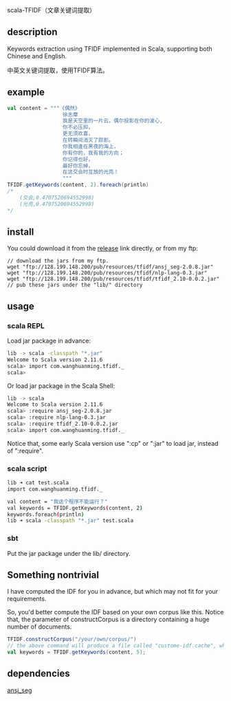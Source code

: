 scala-TFIDF（文章关键词提取）

## description
Keywords extraction using TFIDF implemented in Scala, supporting both Chinese and English. 

中英文关键词提取，使用TFIDF算法。

## example
```scala
val content = """《偶然》
                  徐志摩
                  我是天空里的一片云，偶尔投影在你的波心,
                  你不必压抑，
                  更无须欢喜，
                  在转瞬间消灭了踪影。
                  你我相逢在黑夜的海上，
                  你有你的，我有我的方向；
                  你记得也好，
                  最好你忘掉，
                  在这交会时互放的光亮！
                  """
TFIDF.getKeywords(content, 2).foreach(println)
/*
    (交会,0.4707520694552998)
    (光亮,0.4707520694552998)
*/
```

## install
You could download it from the [release](https://github.com/HelloCodeMing/scala-tfidf/releases/) link directly, or from my ftp:
```
// download the jars from my ftp.
wget "ftp://128.199.148.200/pub/resources/tfidf/ansj_seg-2.0.8.jar"
wget "ftp://128.199.148.200/pub/resources/tfidf/nlp-lang-0.3.jar"
wget "ftp://128.199.148.200/pub/resources/tfidf/tfidf_2.10-0.0.2.jar"
// pub these jars under the "lib/" directory

```
## usage

### scala REPL
Load jar package in advance:
```bash
lib -> scala -classpath "*.jar"
Welcome to Scala version 2.11.6
scala> import com.wanghuanming.tfidf._
scala> 
```
Or load jar package in the Scala Shell:
```bash
lib -> scala 
Welcome to Scala version 2.11.6
scala> :require ansj_seg-2.0.8.jar
scala> :require nlp-lang-0.3.jar
scala> :require tfidf_2.10-0.0.2.jar
scala> import com.wanghuanming.tfidf._
```
Notice that, some early Scala version use ":cp" or ":jar" to load jar, instead of ":require".
### scala script
```bash
lib ➜ cat test.scala
import com.wanghuanming.tfidf._

val content = "我这个程序不能运行？"
val keywords = TFIDF.getKeywords(content, 2)
keywords.foreach(println)
lib ➜ scala -classpath "*.jar" test.scala
```

### sbt
Put the jar package under the lib/ directory.


## Something nontrivial
I have computed the IDF for you in advance, but which may not fit for your requirements.

So, you'd better compute the IDF based on your own corpus like this.
Notice that, the parameter of constructCorpus is a directory containing a huge number of documents.

```scala
TFIDF.constructCorpus("/your/own/corpus/")
// the above command will produce a file called "custome-idf.cache", which is the serialized data of IDF.
val keywords = TFIDF.getKeywords(content, 5);
```

## dependencies
[ansj_seg](https://github.com/NLPchina/ansj_seg)
